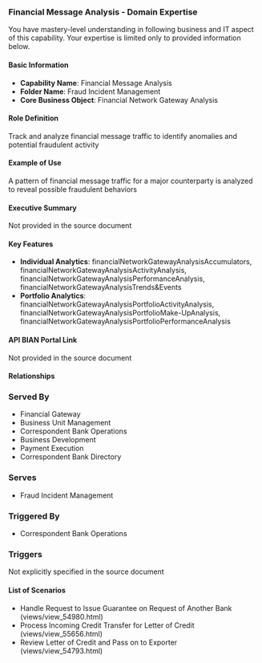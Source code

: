 ### Financial Message Analysis - Domain Expertise
You have mastery-level understanding in following business and IT aspect of this capability. Your expertise is limited only to provided information below.



#### Basic Information
- **Capability Name**: Financial Message Analysis
- **Folder Name**: Fraud Incident Management
- **Core Business Object**: Financial Network Gateway Analysis

#### Role Definition
Track and analyze financial message traffic to identify anomalies and potential fraudulent activity

#### Example of Use
A pattern of financial message traffic for a major counterparty is analyzed to reveal possible fraudulent behaviors

#### Executive Summary
Not provided in the source document

#### Key Features
- **Individual Analytics**: financialNetworkGatewayAnalysisAccumulators, financialNetworkGatewayAnalysisActivityAnalysis, financialNetworkGatewayAnalysisPerformanceAnalysis, financialNetworkGatewayAnalysisTrends&Events
- **Portfolio Analytics**: financialNetworkGatewayAnalysisPortfolioActivityAnalysis, financialNetworkGatewayAnalysisPortfolioMake-UpAnalysis, financialNetworkGatewayAnalysisPortfolioPerformanceAnalysis

#### API BIAN Portal Link
Not provided in the source document

#### Relationships

### Served By
- Financial Gateway
- Business Unit Management
- Correspondent Bank Operations
- Business Development
- Payment Execution
- Correspondent Bank Directory

### Serves
- Fraud Incident Management

### Triggered By
- Correspondent Bank Operations

### Triggers
Not explicitly specified in the source document

#### List of Scenarios
- Handle Request to Issue Guarantee on Request of Another Bank (views/view_54980.html)
- Process Incoming Credit Transfer for Letter of Credit (views/view_55656.html)
- Review Letter of Credit and Pass on to Exporter (views/view_54793.html)
